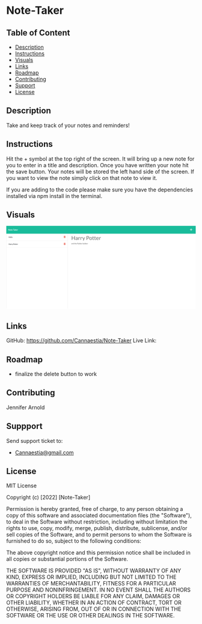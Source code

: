# Note-Taker

## Table of Content
* [Description](#description)
* [Instructions](#instructions)
* [Visuals](#visuals)
* [Links](#links)
* [Roadmap](#roadmap)
* [Contributing](#contributing)
* [Support](#support)
* [License](#license)

## Description
Take and keep track of your notes and reminders! 

## Instructions
Hit the + symbol at the top right of the screen. It will bring up a new note for you to enter in a title and description. Once you have written your note hit the save button. Your notes will be stored the left hand side of the screen. If you want to view the note simply click on that note to view it. 

If you are adding to the code please make sure you have the dependencies installed via npm install in the terminal. 

## Visuals
![Note-Taker](./public/assets/images/Note-Taker.png)

## Links
GitHub: https://github.com/Cannaestia/Note-Taker
Live Link: 

## Roadmap
- finalize the delete button to work

## Contributing
Jennifer Arnold

## Suppport
Send support ticket to:
- Cannaestia@gmail.com


## License 
MIT License

Copyright (c) [2022] [Note-Taker]

Permission is hereby granted, free of charge, to any person obtaining a copy of this software and associated documentation files (the "Software"), to deal in the Software without restriction, including without limitation the rights to use, copy, modify, merge, publish, distribute, sublicense, and/or sell copies of the Software, and to permit persons to whom the Software is furnished to do so, subject to the following conditions:

The above copyright notice and this permission notice shall be included in all copies or substantial portions of the Software.

THE SOFTWARE IS PROVIDED "AS IS", WITHOUT WARRANTY OF ANY KIND, EXPRESS OR IMPLIED, INCLUDING BUT NOT LIMITED TO THE WARRANTIES OF MERCHANTABILITY, FITNESS FOR A PARTICULAR PURPOSE AND NONINFRINGEMENT. IN NO EVENT SHALL THE AUTHORS OR COPYRIGHT HOLDERS BE LIABLE FOR ANY CLAIM, DAMAGES OR OTHER LIABILITY, WHETHER IN AN ACTION OF CONTRACT, TORT OR OTHERWISE, ARISING FROM, OUT OF OR IN CONNECTION WITH THE SOFTWARE OR THE USE OR OTHER DEALINGS IN THE SOFTWARE.